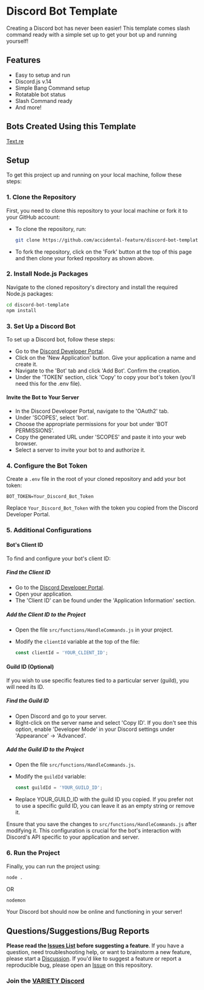 # Discord Bot Template

Creating a Discord bot has never been easier! This template comes slash command ready with a simple set up to get your bot up and running yourself!

## Features

* Easy to setup and run
* Discord.js v.14
* Simple Bang Command setup
* Rotatable bot status
* Slash Command ready
* And more!

## Bots Created Using this Template

[Text.re](https://top.gg/bot/1132849339530743960)

## Setup

To get this project up and running on your local machine, follow these steps:

### 1. Clone the Repository

First, you need to clone this repository to your local machine or fork it to your GitHub account:

* To clone the repository, run:

  ```bash
  git clone https://github.com/accidental-feature/discord-bot-template.git
  ```

* To fork the repository, click on the 'Fork' button at the top of this page and then clone your forked repository as shown above.

### 2. Install Node.js Packages

Navigate to the cloned repository's directory and install the required Node.js packages:

```bash
cd discord-bot-template
npm install
```

### 3. Set Up a Discord Bot

To set up a Discord bot, follow these steps:

* Go to the [Discord Developer Portal](https://discord.com/developers/applications).
* Click on the 'New Application' button. Give your application a name and create it.
* Navigate to the 'Bot' tab and click 'Add Bot'. Confirm the creation.
* Under the 'TOKEN' section, click 'Copy' to copy your bot's token (you'll need this for the .env file).

#### Invite the Bot to Your Server

* In the Discord Developer Portal, navigate to the 'OAuth2' tab.
* Under 'SCOPES', select 'bot'.
* Choose the appropriate permissions for your bot under 'BOT PERMISSIONS'.
* Copy the generated URL under 'SCOPES' and paste it into your web browser.
* Select a server to invite your bot to and authorize it.

### 4. Configure the Bot Token

Create a `.env` file in the root of your cloned repository and add your bot token:

```env
BOT_TOKEN=Your_Discord_Bot_Token
```

Replace `Your_Discord_Bot_Token` with the token you copied from the Discord Developer Portal.

### 5. Additional Configurations

#### Bot's Client ID

To find and configure your bot's client ID:

##### Find the Client ID

* Go to the [Discord Developer Portal](https://discord.com/developers/applications).
* Open your application.
* The 'Client ID' can be found under the 'Application Information' section.

##### Add the Client ID to the Project

* Open the file `src/functions/HandleCommands.js` in your project.
* Modify the `clientId` variable at the top of the file:

  ```javascript
  const clientId = 'YOUR_CLIENT_ID';
  ```

#### Guild ID (Optional)

If you wish to use specific features tied to a particular server (guild), you will need its ID.

##### Find the Guild ID

* Open Discord and go to your server.
* Right-click on the server name and select 'Copy ID'. If you don't see this option, enable 'Developer Mode' in your Discord settings under 'Appearance' -> 'Advanced'.

##### Add the Guild ID to the Project

* Open the file `src/functions/HandleCommands.js`.
* Modify the `guildId` variable:

  ```javascript
  const guildId = 'YOUR_GUILD_ID';
  ```

* Replace YOUR_GUILD_ID with the guild ID you copied. If you prefer not to use a specific guild ID, you can leave it as an empty string or remove it.

Ensure that you save the changes to `src/functions/HandleCommands.js` after modifying it. This configuration is crucial for the bot's interaction with Discord's API specific to your application and server.

### 6. Run the Project

Finally, you can run the project using:

```bash
node .
```

OR

```bash
nodemon
```

Your Discord bot should now be online and functioning in your server!

## Questions/Suggestions/Bug Reports

**Please read the [Issues List](https://github.com/accidental-feature/discord-bot-template/issues) before suggesting a feature**. If you have a question, need troubleshooting help, or want to brainstorm a new feature, please start a [Discussion](https://github.com/accidental-feature/discord-bot-template/discussions). If you'd like to suggest a feature or report a reproducible bug, please open an [Issue](https://github.com/accidental-feature/discord-bot-template/issues) on this repository.

### Join the [VARIETY Discord](https://discord.gg/d93DZHqz39)
